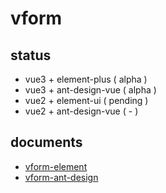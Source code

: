 # vform

## status

-  vue3 + element-plus ( alpha )
-  vue3 + ant-design-vue ( alpha )
-  vue2 + element-ui ( pending )
-  vue2 + ant-design-vue ( - )

## documents 

- [vform-element](https://foolishchow.gitee.io/vform/element/)
- [vform-ant-design](https://foolishchow.gitee.io/vform/ant-design/)

